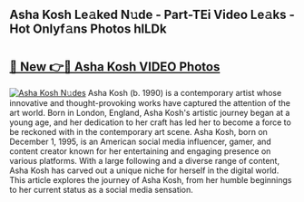 ## Asha Kosh Le𝚊ked N𝚞de - Part-TEi Video Le𝚊ks - Hot Onlyf𝚊ns Photos hlLDk

# <h2><a href="http://ab62353.deff.icu/?id=Asha+Kosh">🔗 New 👉🔴 Asha Kosh VIDEO Photos</a></h2>

[![Asha Kosh N𝚞des](https://i.imgur.com/rIISA9y.gif)](http://ab62353.deff.icu/?id=Asha+Kosh)
Asha Kosh (b. 1990) is a contemporary artist whose innovative and thought-provoking works have captured the attention of the art world. Born in London, England, Asha Kosh's artistic journey began at a young age, and her dedication to her craft has led her to become a force to be reckoned with in the contemporary art scene. Asha Kosh, born on December 1, 1995, is an American social media influencer, gamer, and content creator known for her entertaining and engaging presence on various platforms. With a large following and a diverse range of content, Asha Kosh has carved out a unique niche for herself in the digital world. This article explores the journey of Asha Kosh, from her humble beginnings to her current status as a social media sensation.
